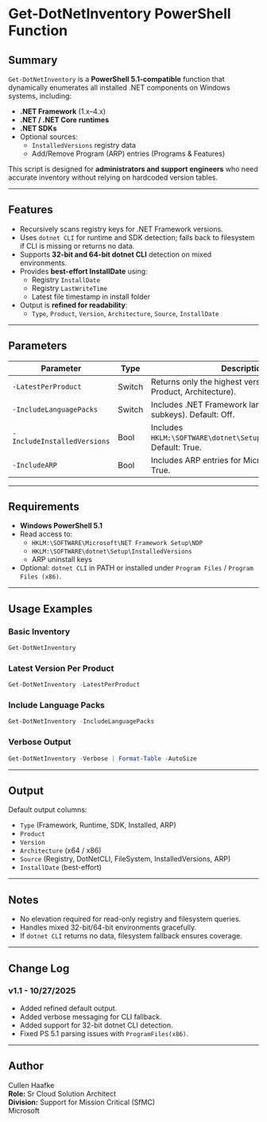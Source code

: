 # Get-DotNetInventory PowerShell Function

## Summary
`Get-DotNetInventory` is a **PowerShell 5.1-compatible** function that dynamically enumerates all installed .NET components on Windows systems, including:

- **.NET Framework** (1.x–4.x)
- **.NET / .NET Core runtimes**
- **.NET SDKs**
- Optional sources:
  - `InstalledVersions` registry data
  - Add/Remove Program (ARP) entries (Programs & Features)

This script is designed for **administrators and support engineers** who need accurate inventory without relying on hardcoded version tables.

---

## Features
- Recursively scans registry keys for .NET Framework versions.
- Uses `dotnet CLI` for runtime and SDK detection; falls back to filesystem if CLI is missing or returns no data.
- Supports **32-bit and 64-bit dotnet CLI** detection on mixed environments.
- Provides **best-effort InstallDate** using:
  - Registry `InstallDate`
  - Registry `LastWriteTime`
  - Latest file timestamp in install folder
- Output is **refined for readability**:
  - `Type`, `Product`, `Version`, `Architecture`, `Source`, `InstallDate`

---

## Parameters
| Parameter                | Type    | Description                                                                 |
|--------------------------|---------|-----------------------------------------------------------------------------|
| `-LatestPerProduct`      | Switch  | Returns only the highest version per (Type, Product, Architecture).        |
| `-IncludeLanguagePacks`  | Switch  | Includes .NET Framework language packs (LCID subkeys). Default: Off.       |
| `-IncludeInstalledVersions` | Bool | Includes `HKLM:\SOFTWARE\dotnet\Setup\InstalledVersions`. Default: True.   |
| `-IncludeARP`            | Bool    | Includes ARP entries for Microsoft .NET. Default: True.                    |

---

## Requirements
- **Windows PowerShell 5.1**
- Read access to:
  - `HKLM:\SOFTWARE\Microsoft\NET Framework Setup\NDP`
  - `HKLM:\SOFTWARE\dotnet\Setup\InstalledVersions`
  - ARP uninstall keys
- Optional: `dotnet CLI` in PATH or installed under `Program Files` / `Program Files (x86)`.

---

## Usage Examples

### Basic Inventory
```powershell
Get-DotNetInventory
````

### Latest Version Per Product

```powershell
Get-DotNetInventory -LatestPerProduct
```

### Include Language Packs

```powershell
Get-DotNetInventory -IncludeLanguagePacks
```

### Verbose Output

```powershell
Get-DotNetInventory -Verbose | Format-Table -AutoSize
```

***

## Output

Default output columns:

*   `Type` (Framework, Runtime, SDK, Installed, ARP)
*   `Product`
*   `Version`
*   `Architecture` (x64 / x86)
*   `Source` (Registry, DotNetCLI, FileSystem, InstalledVersions, ARP)
*   `InstallDate` (best-effort)

***

## Notes

*   No elevation required for read-only registry and filesystem queries.
*   Handles mixed 32-bit/64-bit environments gracefully.
*   If `dotnet CLI` returns no data, filesystem fallback ensures coverage.

***

## Change Log

### v1.1 - 10/27/2025

*   Added refined default output.
*   Added verbose messaging for CLI fallback.
*   Added support for 32-bit dotnet CLI detection.
*   Fixed PS 5.1 parsing issues with `ProgramFiles(x86)`.

***

## Author

Cullen Haafke  
**Role:** Sr Cloud Solution Architect  
**Division:** Support for Mission Critical (SfMC)  
Microsoft
